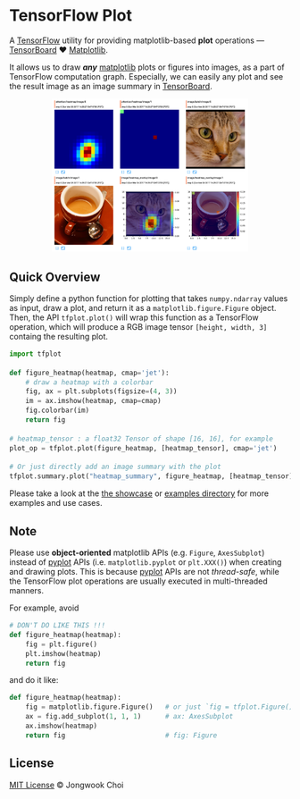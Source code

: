 TensorFlow Plot
===============

A [TensorFlow][tensorflow] utility for providing matplotlib-based **plot** operations
— [TensorBoard][tensorboard] ❤️ [Matplotlib][matplotlib].

It allows us to draw **_any_** [matplotlib][matplotlib] plots or figures into images,
as a part of TensorFlow computation graph.
Especially, we can easily any plot and see the result image
as an image summary in [TensorBoard][tensorboard].

<p align="center">
<img src="./assets/tensorboard-plot-summary.png" width="70%" />
</p>

Quick Overview
--------------

Simply define a python function for plotting that takes `numpy.ndarray` values as input,
draw a plot, and return it as a `matplotlib.figure.Figure` object.
Then, the API `tfplot.plot()` will wrap this function as a TensorFlow operation,
which will produce a RGB image tensor `[height, width, 3]` containg the resulting plot.

```python
import tfplot

def figure_heatmap(heatmap, cmap='jet'):
    # draw a heatmap with a colorbar
    fig, ax = plt.subplots(figsize=(4, 3))
    im = ax.imshow(heatmap, cmap=cmap)
    fig.colorbar(im)
    return fig

# heatmap_tensor : a float32 Tensor of shape [16, 16], for example
plot_op = tfplot.plot(figure_heatmap, [heatmap_tensor], cmap='jet')

# Or just directly add an image summary with the plot
tfplot.summary.plot("heatmap_summary", figure_heatmap, [heatmap_tensor])
```

Please take a look at the
[the showcase][examples-showcase] or [examples directory][examples-dir]
for more examples and use cases.

Note
----

Please use **object-oriented** matplotlib APIs (e.g. `Figure`, `AxesSubplot`)
instead of [pyplot] APIs (i.e. `matplotlib.pyplot` or `plt.XXX()`)
when creating and drawing plots.
This is because [pyplot] APIs are not *thread-safe*,
while the TensorFlow plot operations are usually executed in multi-threaded manners.

For example, avoid

```python
# DON'T DO LIKE THIS !!!
def figure_heatmap(heatmap):
    fig = plt.figure()
    plt.imshow(heatmap)
    return fig
```

and do it like:

```python
def figure_heatmap(heatmap):
    fig = matplotlib.figure.Figure()   # or just `fig = tfplot.Figure()`
    ax = fig.add_subplot(1, 1, 1)      # ax: AxesSubplot
    ax.imshow(heatmap)
    return fig                         # fig: Figure
```

[matplotlib]: http://matplotlib.org/
[tensorflow]: https://www.tensorflow.org/
[tensorboard]: https://www.tensorflow.org/get_started/summaries_and_tensorboard
[pyplot]: http://matplotlib.org/api/pyplot_api.html
[examples-dir]: https://github.com/wookayin/tensorflow-plot/blob/master/examples/
[examples-showcase]: https://github.com/wookayin/tensorflow-plot/blob/master/examples/showcases.ipynb

License
-------

[MIT License](LICENSE) © Jongwook Choi
